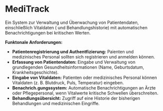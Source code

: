 # MediTrack
Ein System zur Verwaltung und Überwachung von Patientendaten, einschließlich Vitaldaten ( und Behandlungshistorie) mit automatischen Benachrichtigungen bei kritischen Werten.

**Funktonale Anforderungen:**
* **Patientenregistrierung und Authentfizierung:** Paienten und medizinisches Personal sollten sich registrieren und anmelden können.
* **Erfassung von Patientendaten:** Eingabe und Verwaltung von grundlegenden Gesundheitsinformationen (Name, Geburtsdatum, Krankheitsgeschichte).
* **Eingabe von Vitaldaten:** Patienten oder medizinisches Personal können Vitaldaten (z. B. Blutdruck, Puls, Temperatur) eingeben.
* **Benachrich.gungssystem:** Automatische Benachrichtigungen an Ärzte oder Pflegepersonal, wenn Vitalwerte kritische Schwellen überschreiten.
* **Behandlungsübersicht:** Zugriff auf eine Historie der bisherigen Behandlungen und medizinischen Eingriffe.